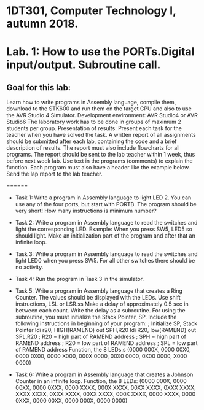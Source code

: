 # 1DT301, Computer Technology I, autumn 2018.
# Lab. 1: How to use the PORTs.Digital input/output. Subroutine call.
## Goal for this lab:
Learn how to write programs in Assembly language, compile them, download to the STK600 and run them on the target CPU and also to use the AVR Studio 4 Simulator.
Development environment: AVR Studio4 or AVR Studio6
The laboratory work has to be done in groups of maximum 2 students per group. Presentation of results:
Present each task for the teacher when you have solved the task. A written report of all assignments should be submitted after each lab, containing the code and a brief description of results. The report must also include flowcharts for all programs.
The report should be sent to the lab teacher within 1 week, thus before next week lab. Use text in the programs (comments) to explain the function. Each program must also have a header like the example below.
Send the lap report to the lab teacher. 

======

* Task 1:
Write a program in Assembly language to light LED 2.
You can use any of the four ports, but start with PORTB.
The program should be very short! How many instructions is minimum number?

* Task 2:
Write a program in Assembly language to read the switches and light the corresponding LED.
Example: When you press SW5, LED5 so should light.
Make an initialization part of the program and after that an infinite loop.

* Task 3:
Write a program in Assembly language to read the switches and light LED0 when you press SW5.
For all other switches there should be no activity.

* Task 4:
Run the program in Task 3 in the simulator.

* Task 5:
Write a program in Assembly language that creates a Ring Counter. The values should be displayed with the LEDs. Use shift instructions, LSL or LSR.ss
Make a delay of approximately 0.5 sec in between each count. Write the delay as a subroutine. For using the subroutine, you must initialize the Stack Pointer, SP. Include the following instructions in beginning of your program:
; Initialize SP, Stack Pointer ldi r20, HIGH(RAMEND) out SPH,R20
ldi R20, low(RAMEND)
out SPL,R20
; R20 = high part of RAMEND address ; SPH = high part of RAMEND address ; R20 = low part of RAMEND address
; SPL = low part of RAMEND address
Function, the 8 LEDs:s
(0000 000X, 0000 00X0, 0000 0X00, 0000 X000, 000X 0000, 00X0 0000, 0X00 0000, X000 0000)

* Task 6:
Write a program in Assembly language that creates a Johnson Counter in an infinite loop.
Function, the 8 LEDs:
(0000 000X, 0000 00XX, 0000 0XXX, 0000 XXXX, 000X XXXX, 00XX XXXX, 0XXX XXXX, XXXX XXXX, 0XXX XXXX, 00XX XXXX, 000X XXXX, 0000 XXXX, 0000 0XXX, 0000 00XX, 0000 000X, 0000 0000)